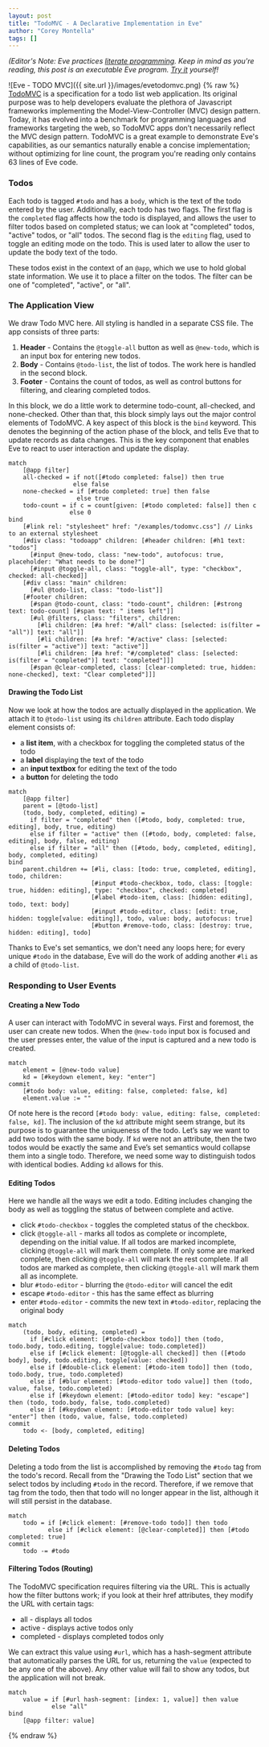 ```yaml
---
layout: post
title: "TodoMVC - A Declarative Implementation in Eve"
author: "Corey Montella"
tags: []
---
```


_(Editor's Note: Eve practices [literate programming](https://github.com/witheve/rfcs/blob/master/proposed/syntax.md#program-structure). Keep in mind as you're reading, this post is an executable Eve program. [Try it](https://github.com/witheve/Eve) yourself!_

![Eve - TODO MVC]({{ site.url }}/images/evetodomvc.png)
{% raw %}
[TodoMVC][1] is a specification for a todo list web application. Its original purpose was to help developers evaluate the plethora of Javascript frameworks implementing the Model-View-Controller (MVC) design pattern. Today, it has evolved into a benchmark for programming languages and frameworks targeting the web, so TodoMVC apps don’t necessarily reflect the MVC design pattern. 
TodoMVC is a great example to demonstrate Eve's capabilities, as our semantics naturally enable a concise implementation; without optimizing for line count, the program you're reading only contains 63 lines of Eve code.

[1]: http://todomvc.com/

### Todos

Each todo is tagged `#todo` and has a `body`, which is the text of the todo entered by the user. Additionally, each todo has two flags. The first flag is the `completed` flag affects how the todo is displayed, and allows the user to filter todos based on completed status; we can look at "completed" todos, "active" todos, or "all" todos. The second flag is the `editing` flag, used to toggle an editing mode on the todo. This is used later to allow the user to update the body text of the todo.

These todos exist in the context of an `@app`, which we use to hold global state information. We use it to place a filter on the todos. The filter can be one of "completed", "active", or "all".

### The Application View

We draw Todo MVC here. All styling is handled in a separate CSS file. The app consists of three parts:

1. __Header__ - Contains the `@toggle-all` button as well as `@new-todo`, which is an input box for entering new todos.
2. __Body__ - Contains `@todo-list`, the list of todos. The work here is handled in the second block.
3. __Footer__ - Contains the count of todos, as well as control buttons for filtering, and clearing completed todos.

In this block, we do a little work to determine todo-count, all-checked, and none-checked. Other than that, this block simply lays out the major control elements of TodoMVC. A key aspect of this block is the `bind` keyword. This denotes the beginning of the action phase of the block, and tells Eve that to update records as data changes. This is the key component that enables Eve to react to user interaction and update the display.

```
match
    [@app filter]
    all-checked = if not([#todo completed: false]) then true
                  else false
    none-checked = if [#todo completed: true] then false
                   else true
    todo-count = if c = count[given: [#todo completed: false]] then c 
                 else 0
bind
    [#link rel: "stylesheet" href: "/examples/todomvc.css"] // Links to an external stylesheet
    [#div class: "todoapp" children: [#header children: [#h1 text: "todos"]
      [#input @new-todo, class: "new-todo", autofocus: true, placeholder: "What needs to be done?"]
      [#input @toggle-all, class: "toggle-all", type: "checkbox", checked: all-checked]]
    [#div class: "main" children:
      [#ul @todo-list, class: "todo-list"]]
    [#footer children:
      [#span @todo-count, class: "todo-count", children: [#strong text: todo-count] [#span text: " items left"]]
      [#ul @filters, class: "filters", children:
        [#li children: [#a href: "#/all" class: [selected: is(filter = "all")] text: "all"]]
        [#li children: [#a href: "#/active" class: [selected: is(filter = "active")] text: "active"]]
        [#li children: [#a href: "#/completed" class: [selected: is(filter = "completed")] text: "completed"]]]
      [#span @clear-completed, class: [clear-completed: true, hidden: none-checked], text: "Clear completed"]]]
```

#### Drawing the Todo List

Now we look at how the todos are actually displayed in the application. We attach it to `@todo-list` using its `children` attribute. Each todo display element consists of:

- a **list item**, with a checkbox for toggling the completed status of the todo
- a **label** displaying the text of the todo
- an **input textbox** for editing the text of the todo
- a **button** for deleting the todo

```
match
    [@app filter]
    parent = [@todo-list]
    (todo, body, completed, editing) =
      if filter = "completed" then ([#todo, body, completed: true, editing], body, true, editing)
      else if filter = "active" then ([#todo, body, completed: false, editing], body, false, editing)
      else if filter = "all" then ([#todo, body, completed, editing], body, completed, editing)
bind
    parent.children += [#li, class: [todo: true, completed, editing], todo, children:
                       [#input #todo-checkbox, todo, class: [toggle: true, hidden: editing], type: "checkbox", checked: completed]
                       [#label #todo-item, class: [hidden: editing], todo, text: body]
                       [#input #todo-editor, class: [edit: true, hidden: toggle[value: editing]], todo, value: body, autofocus: true]
                       [#button #remove-todo, class: [destroy: true, hidden: editing], todo]
```

Thanks to Eve's set semantics, we don't need any loops here; for every unique `#todo` in the database, Eve will do the work of adding another `#li` as a child of `@todo-list`.

### Responding to User Events

#### Creating a New Todo

A user can interact with TodoMVC in several ways. First and foremost, the user can create new todos. When the `@new-todo` input box is focused and the user presses enter, the value of the input is captured and a new todo is created.

```
match
    element = [@new-todo value]
    kd = [#keydown element, key: "enter"]
commit
    [#todo body: value, editing: false, completed: false, kd]
    element.value := ""
```

Of note here is the record `[#todo body: value, editing: false, completed: false, kd]`. The inclusion of the `kd` attribute might seem strange, but its purpose is to guarantee the uniqueness of the todo. Let’s say we want to add two todos with the same body. If `kd` were not an attribute, then the two todos would be exactly the same and Eve’s set semantics would collapse them into a single todo. Therefore, we need some way to distinguish todos with identical bodies. Adding `kd` allows for this.

#### Editing Todos

Here we handle all the ways we edit a todo. Editing includes changing the body as well as toggling the status of between complete and active.

- click `#todo-checkbox` - toggles the completed status of the checkbox.
- click `@toggle-all` - marks all todos as complete or incomplete, depending on the initial value. If all todos are marked incomplete, clicking `@toggle-all` will mark them complete. If only some are marked complete, then clicking `@toggle-all` will mark the rest complete. If all todos are marked as complete, then clicking `@toggle-all` will mark them all as incomplete.
- blur `#todo-editor` - blurring the `@todo-editor` will cancel the edit
- escape `#todo-editor` - this has the same effect as blurring
- enter `#todo-editor` - commits the new text in `#todo-editor`, replacing the original body

```
match
    (todo, body, editing, completed) =
      if [#click element: [#todo-checkbox todo]] then (todo, todo.body, todo.editing, toggle[value: todo.completed])
      else if [#click element: [@toggle-all checked]] then ([#todo body], body, todo.editing, toggle[value: checked])
      else if [#double-click element: [#todo-item todo]] then (todo, todo.body, true, todo.completed)
      else if [#blur element: [#todo-editor todo value]] then (todo, value, false, todo.completed)
      else if [#keydown element: [#todo-editor todo] key: "escape"] then (todo, todo.body, false, todo.completed)
      else if [#keydown element: [#todo-editor todo value] key: "enter"] then (todo, value, false, todo.completed)
commit
    todo <- [body, completed, editing]
```

#### Deleting Todos

Deleting a todo from the list is accomplished by removing the `#todo` tag from the todo's record. Recall from the "Drawing the Todo List" section that we select todos by including `#todo` in the record. Therefore, if we remove that tag from the todo, then that todo will no longer appear in the list, although it will still persist in the database.

```
match
    todo = if [#click element: [#remove-todo todo]] then todo
           else if [#click element: [@clear-completed]] then [#todo completed: true]
commit
    todo -= #todo
```

#### Filtering Todos (Routing)

The TodoMVC specification requires filtering via the URL. This is actually how the filter buttons work; if you look at their href attributes, they modify the URL with certain tags:

- all - displays all todos
- active - displays active todos only
- completed - displays completed todos only

We can extract this value using `#url`, which has a hash-segment attribute that automatically parses the URL for us, returning the `value` (expected to be any one of the above). Any other value will fail to show any todos, but the application will not break.

```
match
    value = if [#url hash-segment: [index: 1, value]] then value
            else "all"
bind
    [@app filter: value]
```
{% endraw %}